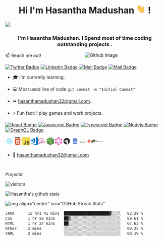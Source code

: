 
<h1 align="center"> Hi I'm Hasantha Madushan  <img src="https://raw.githubusercontent.com/ABSphreak/ABSphreak/master/gifs/Hi.gif" width="30px"> ! </h1>
<!-- <img src="https://user-images.githubusercontent.com/54361799/108709847-4409a300-7539-11eb-8481-274ec80833a1.png" style='margin-right:"1200px";margin-left:250px;'/> -->
<img src="https://raw.githubusercontent.com/halfrost/halfrost/master/icons/header_.png"/>

<h3 align="center">I'm Hasantha Madushan. I Spend most of time coding outstanding projects .</h3>

<img width="50%" align="right" alt="Github Image" src="https://wallpaperaccess.com/full/112145.jpg" />

:mailbox: Reach me out!


[![Twitter Badge](https://img.shields.io/badge/-@hasantha-1ca0f1?style=flat&labelColor=1ca0f1&logo=twitter&logoColor=white&link=https://twitter.com/)](https://twitter.com/) [![Linkedin Badge](https://img.shields.io/badge/-Hasantha-0e76a8?style=flat&labelColor=0e76a8&logo=linkedin&logoColor=white)](https://www.linkedin.com/in/hasantha-madushan-045139208/) [![Mail Badge](https://img.shields.io/badge/-@hasantha_madushan-e84393?style=flat&labelColor=e84393&logo=instagram&logoColor=white)](https://instagram.com/hasantha_madushan) [![Mail Badge](https://img.shields.io/badge/-hasanthamadushan32-c0392b?style=flat&labelColor=c0392b&logo=gmail&logoColor=white)](mailto:Hasanthamadushan32@gmail.com)


<!-- TODO: Add last video link -->

- :mortar_board: I’m currently learning.
- :computer: Most used line of code `git commit -m "Initial Commit"`
- :fast_forward: hasanthamadushan32@gmail.com.

- :zap: Fun fact: I play games and work projects.



<!-- TODO: Make technologies links takes you to repositories -->

[![React Badge](https://img.shields.io/badge/-React-61DBFB?style=for-the-badge&labelColor=black&logo=react&logoColor=61DBFB)](#) [![Javascript Badge](https://img.shields.io/badge/-Javascript-F0DB4F?style=for-the-badge&labelColor=black&logo=javascript&logoColor=F0DB4F)](#) [![Typescript Badge](https://img.shields.io/badge/-Typescript-007acc?style=for-the-badge&labelColor=black&logo=typescript&logoColor=007acc)](#) [![Nodejs Badge](https://img.shields.io/badge/-Nodejs-3C873A?style=for-the-badge&labelColor=black&logo=node.js&logoColor=3C873A)](#) [![GraphQL Badge](https://img.shields.io/badge/-GraphQl-e535ab?style=for-the-badge&labelColor=black&logo=node.js&logoColor=e535ab)](#)



[<img align="left" alt="React" width="26px" src="https://raw.githubusercontent.com/github/explore/80688e429a7d4ef2fca1e82350fe8e3517d3494d/topics/react/react.png" />][reactplaylist]

[<img align="left" alt="HTML5" width="26px" src="https://raw.githubusercontent.com/github/explore/80688e429a7d4ef2fca1e82350fe8e3517d3494d/topics/html/html.png" />][htmltutorial]

[<img align="left" alt="JavaScript" width="26px" src="https://raw.githubusercontent.com/github/explore/80688e429a7d4ef2fca1e82350fe8e3517d3494d/topics/javascript/javascript.png" />][javascripttutorial]

[<img align="left" alt="Visual Studio Code" width="26px" src="https://raw.githubusercontent.com/github/explore/80688e429a7d4ef2fca1e82350fe8e3517d3494d/topics/visual-studio-code/visual-studio-code.png" />][vscodetutorial]

<img align="left" alt="Sass" width="26px" src="https://raw.githubusercontent.com/github/explore/80688e429a7d4ef2fca1e82350fe8e3517d3494d/topics/sass/sass.png" />

<img align="left" alt="Node.js" width="26px" src="https://raw.githubusercontent.com/github/explore/80688e429a7d4ef2fca1e82350fe8e3517d3494d/topics/nodejs/nodejs.png" />

<img align="left" alt="GraphQL" width="26px" src="https://raw.githubusercontent.com/github/explore/80688e429a7d4ef2fca1e82350fe8e3517d3494d/topics/graphql/graphql.png" />

<img align="left" alt="Deno" width="26px" src="https://raw.githubusercontent.com/github/explore/361e2821e2dea67711cde99c9c40ed357061cf27/topics/deno/deno.png" />

<img align="left" alt="SQL" width="26px" src="https://raw.githubusercontent.com/github/explore/80688e429a7d4ef2fca1e82350fe8e3517d3494d/topics/sql/sql.png" />

<img align="left" alt="MySQL" width="26px" src="https://raw.githubusercontent.com/github/explore/80688e429a7d4ef2fca1e82350fe8e3517d3494d/topics/mysql/mysql.png" />

<img align="left" alt="Git" width="26px" src="https://raw.githubusercontent.com/github/explore/80688e429a7d4ef2fca1e82350fe8e3517d3494d/topics/git/git.png" />

<img align="left" alt="MongoDB" width="26px" src="https://raw.githubusercontent.com/github/explore/80688e429a7d4ef2fca1e82350fe8e3517d3494d/topics/mongodb/mongodb.png" />

<br />
<br />



- :email: hasanthamadushan32@gmail.com

<br >

Projects!

![visitors](https://visitor-badge.glitch.me/badge?page_id=hasantha32.hasantha32)

![Hasantha's github stats](https://github-readme-stats.vercel.app/api?username=hasantha32&count_private=true&theme=tokyonight&hide=contribs,prs)


![img align="center" src="GitHub Streak Stats"](https://github-readme-streak-stats.herokuapp.com/?user=hasantha32&theme=dark)

[reactplaylist]: https://www.youtube.com/watch?v=KxXXEL-k47Y&list=PLvXDmnBbOF7RnYiZvDwl2Pzcs2kfi10wd
[vscodetutorial]: https://www.youtube.com/watch?v=Bkie2ai8qeE&t=8s
[htmltutorial]: https://www.youtube.com/watch?v=VK6MXVxOsws&t=27s
[javascripttutorial]: https://www.youtube.com/watch?v=D-LHKvmX37E

<!--START_SECTION:waka-->
```text
JAVA      15 hrs 41 mins  ████████████████████▓░░░░   82.29 % 
CSS       1 hr 50 mins    ██▒░░░░░░░░░░░░░░░░░░░░░░   09.61 % 
HTML      1 hr 27 mins    ██░░░░░░░░░░░░░░░░░░░░░░░   07.63 % 
Other     2 mins          ░░░░░░░░░░░░░░░░░░░░░░░░░   00.25 % 
YAML      2 mins          ░░░░░░░░░░░░░░░░░░░░░░░░░   00.19 % 
```
<!--END_SECTION:waka-->

